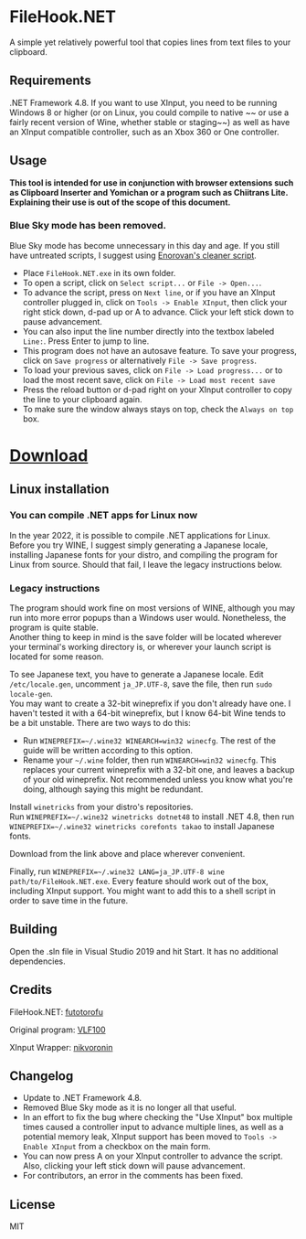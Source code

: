 # FileHook.NET
A simple yet relatively powerful tool that copies lines from text files to your clipboard.

## Requirements
.NET Framework 4.8. If you want to use XInput, you need to be running Windows 8 or higher (or on Linux, you could compile to native ~~ or use a fairly recent version of Wine, whether stable or staging~~) as well as have an XInput compatible controller, such as an Xbox 360 or One controller.

## Usage
**This tool is intended for use in conjunction with browser extensions such as Clipboard Inserter and Yomichan or a program such as Chiitrans Lite. Explaining their use is out of the scope of this document.**

### Blue Sky mode has been removed.
Blue Sky mode has become unnecessary in this day and age. If you still have untreated scripts, I suggest using [Enorovan's cleaner script](https://gist.github.com/Enorovan/7b1bdef0674c2d30a8238bbb51c0e566).

* Place `FileHook.NET.exe` in its own folder.
* To open a script, click on `Select script...` or `File -> Open...`. 
* To advance the script, press on `Next line`, or if you have an XInput controller plugged in, click on `Tools -> Enable XInput`, then click your right stick down, d-pad up or A to advance. Click your left stick down to pause advancement.
* You can also input the line number directly into the textbox labeled `Line:`. Press Enter to jump to line.
* This program does not have an autosave feature. To save your progress, click on `Save progress` or alternatively `File -> Save progress`.
* To load your previous saves, click on `File -> Load progress...` or to load the most recent save, click on `File -> Load most recent save`
* Press the reload button or d-pad right on your XInput controller to copy the line to your clipboard again.
* To make sure the window always stays on top, check the `Always on top` box.

# [Download](https://github.com/futotorofu/FileHook.NET/releases/latest/download//FileHook.NET.exe)

## Linux installation
### You can compile .NET apps for Linux now
In the year 2022, it is possible to compile .NET applications for Linux. Before you try WINE, I suggest simply generating a Japanese locale, installing Japanese fonts for your distro, and compiling the program for Linux from source. Should that fail, I leave the legacy instructions below.

### Legacy instructions
The program should work fine on most versions of WINE, although you may run into more error popups than a Windows user would. Nonetheless, the program is quite stable.  
Another thing to keep in mind is the save folder will be located wherever your terminal's working directory is, or wherever your launch script is located for some reason.  

To see Japanese text, you have to generate a Japanese locale. Edit `/etc/locale.gen`, uncomment `ja_JP.UTF-8`, save the file, then run `sudo locale-gen`.  
You may want to create a 32-bit wineprefix if you don't already have one. I haven't tested it with a 64-bit wineprefix, but I know 64-bit Wine tends to be a bit unstable. There are two ways to do this:
* Run `WINEPREFIX=~/.wine32 WINEARCH=win32 winecfg`. The rest of the guide will be written according to this option.
* Rename your `~/.wine` folder, then run `WINEARCH=win32 winecfg`. This replaces your current wineprefix with a 32-bit one, and leaves a backup of your old wineprefix. Not recommended unless you know what you're doing, although saying this might be redundant.

Install `winetricks` from your distro's repositories.  
Run `WINEPREFIX=~/.wine32 winetricks dotnet48` to install .NET 4.8, then run `WINEPREFIX=~/.wine32 winetricks corefonts takao` to install Japanese fonts.

Download from the link above and place wherever convenient.

Finally, run `WINEPREFIX=~/.wine32 LANG=ja_JP.UTF-8 wine path/to/FileHook.NET.exe`. Every feature should work out of the box, including XInput support. You might want to add this to a shell script in order to save time in the future.

## Building
Open the .sln file in Visual Studio 2019 and hit Start. It has no additional dependencies.

## Credits
FileHook.NET: [futotorofu](https://twitter.com/futotorofu)

Original program: [VLF100](https://github.com/VLF100/FileHook)

XInput Wrapper: [nikvoronin](https://github.com/nikvoronin/XInput.Wrapper)

## Changelog
* Update to .NET Framework 4.8.
* Removed Blue Sky mode as it is no longer all that useful.
* In an effort to fix the bug where checking the "Use XInput" box multiple times caused a controller input to advance multiple lines, as well as a potential memory leak, XInput support has been moved to `Tools -> Enable XInput` from a checkbox on the main form.
* You can now press A on your XInput controller to advance the script. Also, clicking your left stick down will pause advancement.
* For contributors, an error in the comments has been fixed.

## License
MIT


